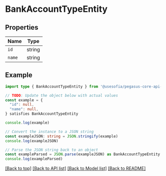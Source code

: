 
# BankAccountTypeEntity


## Properties

Name | Type
------------ | -------------
`id` | string
`name` | string

## Example

```typescript
import type { BankAccountTypeEntity } from '@usesofia/pegasus-core-api-sdk'

// TODO: Update the object below with actual values
const example = {
  "id": null,
  "name": null,
} satisfies BankAccountTypeEntity

console.log(example)

// Convert the instance to a JSON string
const exampleJSON: string = JSON.stringify(example)
console.log(exampleJSON)

// Parse the JSON string back to an object
const exampleParsed = JSON.parse(exampleJSON) as BankAccountTypeEntity
console.log(exampleParsed)
```

[[Back to top]](#) [[Back to API list]](../README.md#api-endpoints) [[Back to Model list]](../README.md#models) [[Back to README]](../README.md)


